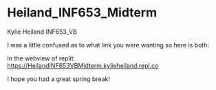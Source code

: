 # Heiland_INF653_Midterm
Kylie Heiland
INF653_VB

I was a little confused as to what link you were wanting so here is both:

In the webview of replit: https://HeilandINF653VBMidterm.kylieheiland.repl.co

I hope you had a great spring break!
